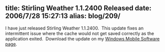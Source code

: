 title: Stirling Weather 1.1.2400 Released
date: 2006/7/28 15:27:13
alias: blog/209/
---
I have just released Stirling Weather 1.1.2400.  This update fixes an intermittent issue where the cache would not get saved correctly as the application exited.  Download the update on my [Windows Mobile Software page](WindowsMobileSoftware.aspx).